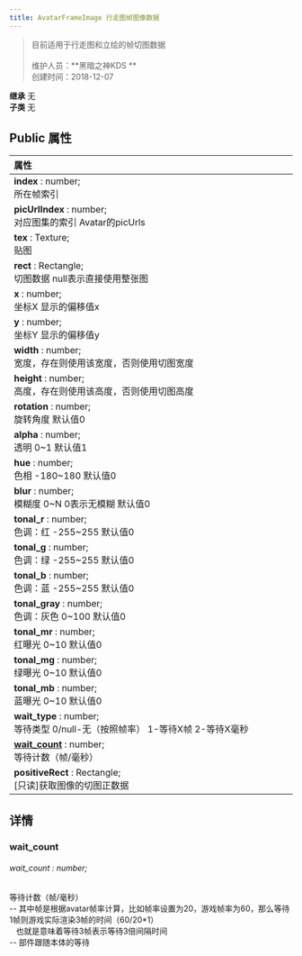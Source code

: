 ```yaml
---
title: AvatarFrameImage 行走图帧图像数据
---
```

>目前适用于行走图和立绘的帧切图数据<br><br>
>维护人员：**黑暗之神KDS **  
>创建时间：2018-12-07

**继承**  无<br>
**子类**  无<br>
## **Public 属性**
| <div style="width:1000px;text-align:left">属性</div>                            |
| ------------------------------------------------------------------------------- |
| **index** : number;<br>所在帧索引                                               |
| **picUrlIndex** : number;<br>对应图集的索引 Avatar的picUrls                     |
| **tex** : Texture;<br>贴图                                                      |
| **rect** : Rectangle;<br>切图数据 null表示直接使用整张图                        |
| **x** : number;<br>坐标X 显示的偏移值x                                          |
| **y** : number;<br>坐标Y 显示的偏移值y                                          |
| **width** : number;<br>宽度，存在则使用该宽度，否则使用切图宽度                 |
| **height** : number;<br>高度，存在则使用该高度，否则使用切图高度                |
| **rotation** : number;<br>旋转角度 默认值0                                      |
| **alpha** : number;<br>透明 0~1 默认值1                                         |
| **hue** : number;<br>色相 -180~180 默认值0                                      |
| **blur** : number;<br>模糊度 0~N 0表示无模糊 默认值0                            |
| **tonal_r** : number;<br>色调：红 -255~255 默认值0                              |
| **tonal_g** : number;<br>色调：绿 -255~255 默认值0                              |
| **tonal_b** : number;<br>色调：蓝 -255~255 默认值0                              |
| **tonal_gray** : number;<br>色调：灰色 0~100 默认值0                            |
| **tonal_mr** : number;<br>红曝光 0~10 默认值0                                   |
| **tonal_mg** : number;<br>绿曝光 0~10 默认值0                                   |
| **tonal_mb** : number;<br>蓝曝光 0~10 默认值0                                   |
| **wait_type** : number;<br>等待类型 0/null-无（按照帧率） 1-等待X帧 2-等待X毫秒 |
| **[wait_count](#wait_count)** : number;<br>等待计数（帧/毫秒）                  |
| **positiveRect** : Rectangle;<br>[只读]获取图像的切图正数据                     |



## 详情

### wait_count
###### wait_count : number;
等待计数（帧/毫秒）<br>
-- 其中帧是根据avatar帧率计算，比如帧率设置为20，游戏帧率为60，那么等待1帧则游戏实际渲染3帧的时间（60/20*1）<br>
&nbsp;&nbsp;&nbsp;也就是意味着等待3帧表示等待3倍间隔时间<br>
-- 部件跟随本体的等待




